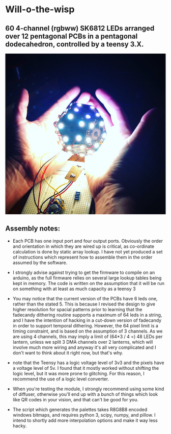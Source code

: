 Will-o-the-wisp
===============

60 4-channel (rgbww) SK6812 LEDs arranged over 12 pentagonal PCBs in a pentagonal dodecahedron, controlled by a teensy 3.X.
---------------------------------------------

![Hands for scale](/images/wisp.jpg?raw=true "Assembled example")

Assembly notes:
--------------

- Each PCB has one input port and four output ports. Obviously the order and orientation in which they are wired up is critical, as co-ordinate calculation is done by static array lookup. I have not yet produced a set of instructions which represent how to assemble them in the order assumed by the software.

- I strongly advise against trying to get the firmware to compile on an arduino, as the full firmware relies on several large lookup tables being kept in memory. The code is written on the assumption that it will be run on something with at least as much capacity as a teensy 3

- You may notice that the current version of the PCBs have 6 leds one, rather than the stated 5. This is because I revised the design to give higher resolution for spacial patterns prior to learning that the fadecandy dithering routine supports a maximum of 64 leds in a string, and I have the intention of hacking in a cut-down version of fadecandy in order to support temporal dithering. However, the 64 pixel limit is a timing constraint, and is based on the assumption of 3 channels. As we are using 4 channels, this may imply a limit of (64*3 / 4 =) 48 LEDs per lantern, unless we split 3 DMA channels over 2 lanterns, which will involve much more wiring and anyway it's all very complicated and I don't want to think about it right now, but that's why.

- note that the Teensy has a logic voltage level of 3v3 and the pixels have a voltage level of 5v. I found that it mostly worked without shifting the logic level, but it was more prone to glitching. For this reason, I recommend the use of a logic level converter.

- When you're testing the module, I strongly recommend using some kind of diffuser, otherwise you'll end up with a bunch of things which look like QR codes in your vision, and that can't be good for you.

- The script which generates the palettes takes R8G8B8 encoded windows bitmaps, and requires python 3, scipy, numpy, and pillow. I intend to shortly add more interpolation options and make it way less hacky.

